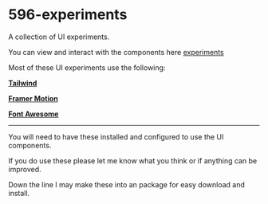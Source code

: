 # 596-experiments

A collection of UI experiments. 

You can view and interact with the components here [experiments](https://www.596.studio/)


Most of these UI experiments use the following:

[**Tailwind**](https://tailwindui.com/)

[**Framer Motion**](https://www.framer.com/motion/)

[**Font Awesome**](https://fontawesome.com/)

---

You will need to have these installed and configured to use the UI components. 

If you do use these please let me know what you think or if anything can be improved. 

Down the line I may make these into an package for easy download and install. 
